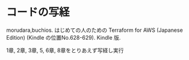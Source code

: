 # コードの写経
morudara,buchios. はじめての人のための Terraform for AWS (Japanese Edition) (Kindle の位置No.628-629). Kindle 版.

1章, 2章, 3章, 5, 6章, 8章をとりあえず写経し実行
